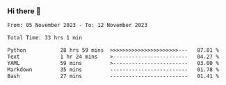 ### Hi there 👋

<!--
**ututono/ututono** is a ✨ _special_ ✨ repository because its `README.md` (this file) appears on your GitHub profile.

Here are some ideas to get you started:

- 🔭 I’m currently working on ...
- 🌱 I’m currently learning ...
- 👯 I’m looking to collaborate on ...
- 🤔 I’m looking for help with ...
- 💬 Ask me about ...
- 📫 How to reach me: ...
- 😄 Pronouns: ...
- ⚡ Fun fact: ...
-->



<!--START_SECTION:waka-->

```txt
From: 05 November 2023 - To: 12 November 2023

Total Time: 33 hrs 1 min

Python           28 hrs 59 mins  >>>>>>>>>>>>>>>>>>>>>>---   87.81 %
Text             1 hr 24 mins    >------------------------   04.27 %
YAML             59 mins         >------------------------   03.00 %
Markdown         35 mins         -------------------------   01.78 %
Bash             27 mins         -------------------------   01.41 %
```

<!--END_SECTION:waka-->
